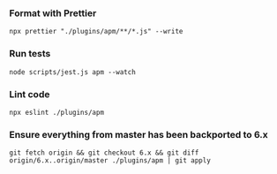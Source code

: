 ### Format with Prettier
```
npx prettier "./plugins/apm/**/*.js" --write
```

### Run tests
```
node scripts/jest.js apm --watch
```

### Lint code
```
npx eslint ./plugins/apm
```

### Ensure everything from master has been backported to 6.x
```
git fetch origin && git checkout 6.x && git diff origin/6.x..origin/master ./plugins/apm | git apply
```
